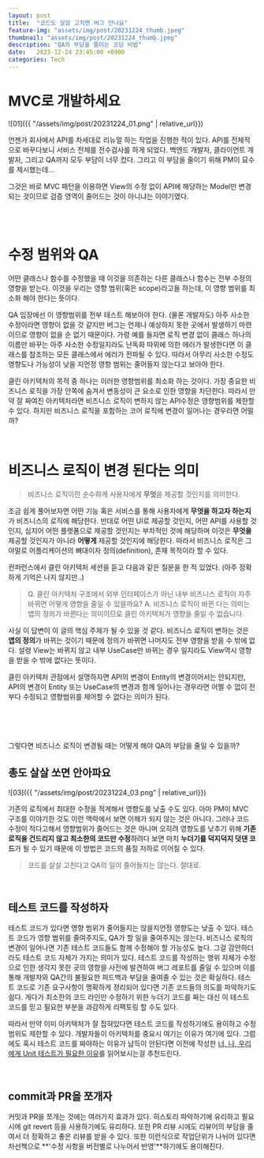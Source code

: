```yaml
---
layout: post
title:  "코드도 살살 고치면 버그 안나요"
feature-img: "assets/img/post/20231224_thumb.jpeg"
thumbnail: "assets/img/post/20231224_thumb.jpeg"
description: "QA의 부담을 줄이는 코딩 비법"
date:   2023-12-24 23:45:00 +0900
categories: Tech
---
```


# MVC로 개발하세요

![01]({{ "/assets/img/post/20231224_01.png" | relative_url}})<br/>

언젠가 회사에서 API를 차세대로 리뉴얼 하는 작업을 진행한 적이 있다. API를 전체적으로 바꾸다보니 서비스 전체를 전수검사를 하게 되었다. 백엔드 개발자, 클라이언트 개발자, 그리고 QA까지 모두 부담이 너무 컸다. 그리고 이 부담을 줄이기 위해 PM이 묘수를 제시했는데...

그것은 바로 MVC 패턴을 이용하면 View의 수정 없이 API에 해당하는 Model만 변경되는 것이므로 검증 영역이 줄어드는 것이 아니냐는 이야기였다. 

<br/><br/>

# 수정 범위와 QA

어떤 클래스나 함수를 수정했을 때 이것을 의존하는 다른 클래스나 함수는 전부 수정의 영향을 받는다. 이것을 우리는 영향 범위(혹은 scope)라고들 하는데, 이 영향 범위를 최소화 해야 한다는 뜻이다. 

QA 입장에선 이 영향범위를 전부 테스트 해보아야 한다. (물론 개발자도)
아주 사소한 수정이라면 영향이 없을 것 같지만 버그는 언제나 예상하지 못한 곳에서 발생하기 마련이므로 영향이 없을 순 없기 때문이다. 가령 예를 들자면 로직 변경 없이 클래스 하나의 이름만 바꾸는 아주 사소한 수정일지라도 난독화 따위에 의한 에러가 발생한다면 이 클래스를 참조하는 모든 클래스에서 에러가 전파될 수 있다. 따라서 아무리 사소한 수정도 영향도나 가능성이 낮을 지언정 영향 범위는 줄어들지 않는다고 보아야 한다. 

클린 아키텍처의 목적 중 하나는 이러한 영향범위를 최소화 하는 것이다. 가장 중요한 비즈니스 로직을 가장 안쪽에 숨겨서 변동성이 큰 요소로 인한 영향을 차단한다. 따라서 만약 잘 짜여진 아키텍처라면 비즈니스 로직이 변하지 않는 API수정은 영향범위를 제한할 수 있다. 하지만 비즈니스 로직을 포함하는 코어 로직에 변경이 일어나는 경우라면 어떨까?

<br/>

# 비즈니스 로직이 변경 된다는 의미

> 비즈니스 로직이란 순수하게 사용자에게 **무엇**을 제공할 것인지를 의미한다. 

조금 쉽게 풀어보자면 어떤 기능 혹은 서비스를 통해 사용자에게 **무엇을 하고자 하는지**가 비즈니스의 로직에 해당한다. 반대로 어떤 UI로 제공할 것인지, 어떤 API를 사용할 것인지, 심지어 어떤 플랫폼으로 제공할 것인지는 부차적인 것에 해당하며 이것은 **무엇을** 제공할 것인지가 아니라 **어떻게** 제공할 것인지에 해당한다. 따라서 비즈니스 로직은 그야말로 어플리케이션의 뼈대이자 정의(definition), 존재 목적이라 할 수 있다.

컨퍼런스에서 클린 아키텍처 세션을 듣고 다음과 같은 질문을 한 적 있었다. (아주 정확하게 기억은 나지 않지만..)

> Q. 클린 아키텍처 구조에서 외부 인터페이스가 아닌 내부 비즈니스 로직이 자주 바뀌면 어떻게 영향을 줄일 수 있을까요?
> A. 비즈니스 로직이 바뀐 다는 의미는 앱의 정의가 바뀐다는 의미이므로 클린 아키텍처가 영향을 줄일 수 없습니다. 

사실 이 답변이 이 글의 핵심 주제가 될 수 있을 것 같다.
비즈니스 로직이 변하는 것은 **앱의 정의**가 바뀌는 것이기 때문에 정의가 바뀌면 나머지도 전부 영향을 받을 수 밖에 없다. 설령 View는 바뀌지 않고 내부 UseCase만 바뀌는 경우 일지라도 View역시 영향을 받을 수 밖에 없다는 뜻이다.

클린 아키텍처 관점에서 설명하자면 API의 변경이 Entity의 변경이어서는 안되지만, API의 변경이 Entity 또는 UseCase의 변경과 함께 일어나는 경우라면 어쩔 수 없이 전부다 수정되고 영향범위를 제어할 수 없다는 의미가 된다. 


<br/><br/><br/>

그렇다면 비즈니스 로직이 변경될 때는 어떻게 해야 QA의 부담을 줄일 수 있을까? 

## 총도 살살 쏘면 안아파요 

![03]({{ "/assets/img/post/20231224_03.png" | relative_url}})<br/>


기존의 로직에서 최대한 수정을 적게해서 영향도를 낮출 수도 있다. 아마 PM이 MVC 구조를 이야기한 것도 이런 맥락에서 보면 이해가 되지 않는 것은 아니다. 그러나 코드 수정이 적다고해서 영향범위가 줄어드는 것은 아니며 오히려 영향도를 낮추기 위해 **기존 로직을 건드리지 않고 최소한의 코드만 수정**하려다 보면 마치 **누더기를 덕지덕지 덧댄 코드**가 될 수 있기 때문에 이 방법은 코드의 품질 저하로 이어질 수 있다. 

> 코드를 살살 고친다고 QA의 일이 줄어들지는 않는다. 절대로.

<br/>

## 테스트 코드를 작성하자

테스트 코드가 있다면 영향 범위가 줄어들지는 않을지언정 영향도는 낮출 수 있다. 테스트 코드가 영향 범위를 줄여주지도, QA가 할 일을 줄여주지는 않는다. 비즈니스 로직의 변경이 일어나면 기존 테스트 코드들도 함께 수정해야 할 가능성도 높다. 그걸 감안하더라도 테스트 코드 자체가 가지는 의미가 있다. 테스트 코드를 작성하는 행위 자체가 수정으로 인한 생각지 못한 곳의 영향을 사전에 발견하여 버그 레포트를 줄일 수 있으며 이를 통해 개발자와 QA간의 불필요한 피드백과 부담을 줄여줄 수 있는 것은 확실하다. 테스트 코드로 기존 요구사항이 명확하게 정리되어 있다면 기존 코드들의 의도를 파악하기도 쉽다. 게다가 최소한의 코드 라인만 수정하기 위한 누더기 코드를 짜는 대신 이 테스트 코드를 믿고 필요한 부분을 과감하게 리팩토링 할 수도 있다. 

따라서 만약 이미 아키텍처가 잘 잡혀있다면 테스트 코드를 작성하기에도 용이하고 수정범위도 제한할 수 있다. 개발자들이 아키텍처를 중요시 여기는 이유가 여기에 있다. 그럼에도 혹시 테스트 코드를 짜야하는 이유가 납득이 안된다면 이전에 작성한 [너, 나, 우리에게 Unit 테스트가 필요한 이유](https://haenarashin.github.io/tdd,/test/2021/08/07/Why_need_unit_test.html)를 읽어보시는걸 추천드린다.

<br/>

## commit과 PR을 쪼개자

커밋과 PR을 쪼개는 것에는 여러가지 효과가 있다. 히스토리 파악하기에 유리하고 필요시에 git revert 등을 사용하기에도 유리하다.
또한 PR 리뷰 시에도 리뷰어의 부담을 줄여서 더 정확하고 좋은 리뷰를 받을 수 있다. 또한 이런식으로 작업단위가 나뉘어 있다면 차선책으로 **'수정 사항을 버전별로 나누어서 반영'**하기에도 용이해진다. 

<br/><br/>


